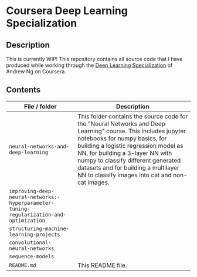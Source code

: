# Coursera Deep Learning Specialization

## Description
This is currently WIP!
This repository contains all source code that I have produced while working through the [Deep Learning Specialization](https://www.coursera.org/specializations/deep-learning) of Andrew Ng on Coursera.

## Contents

| File / folder                         | Description 
|-----------------------------------|-----------------------------------------------------------------
|`neural-networks-and-deep-learning`| This folder contains the source code for the "Neural Networks and Deep Learning" course. This includes jupyter notebooks for numpy basics, for building a logistic regression model as NN, for building a 3-layer NN with numpy to classify different generated datasets and for building a multilayer NN to classify images into cat and non-cat images.
|`improving-deep-neural-networks:-hyperparameter-tuning-regularization-and-optimization`| 
|`structuring-machine-learning-projects`| 
|`convolutional-neural-networks`| 
|`sequence-models`| 
|`README.md`                        | This README file.
